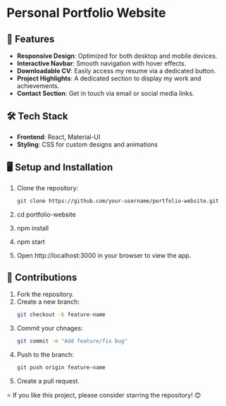 # Personal Portfolio Website

## 🚀 Features
- **Responsive Design**: Optimized for both desktop and mobile devices.
- **Interactive Navbar**: Smooth navigation with hover effects.
- **Downloadable CV**: Easily access my resume via a dedicated button.
- **Project Highlights**: A dedicated section to display my work and achievements.
- **Contact Section**: Get in touch via email or social media links.

## 🛠️ Tech Stack
- **Frontend**: React, Material-UI
- **Styling**: CSS for custom designs and animations


## 🖥️ Setup and Installation
1. Clone the repository:
   ```bash
   git clone https://github.com/your-username/portfolio-website.git
   
2. cd portfolio-website

3. npm install

4. npm start

5. Open http://localhost:3000 in your browser to view the app.

## 🤝 Contributions

1. Fork the repository.
2. Create a new branch:
   ```bash
   git checkout -b feature-name
3. Commit your chnages:
   ```bash
   git commit -m "Add feature/fix bug"
4. Push to the branch:
   ```bash
   git push origin feature-name
5. Create a pull request.
   
   
⭐ If you like this project, please consider starring the repository! 😊

